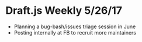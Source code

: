 # Draft.js Weekly 5/26/17

* Planning a bug-bash/issues triage session in June
* Posting internally at FB to recruit more maintainers
